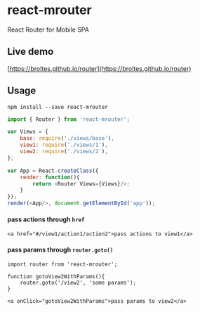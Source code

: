 # react-mrouter
React Router for Mobile SPA

## Live demo
[https://broltes.github.io/router](https://broltes.github.io/router)

## Usage
`npm install --save react-mrouter`

```js
import { Router } from 'react-mrouter';

var Views = {
    base: require('./views/base'),
    view1: require('./views/1'),
    view2: require('./views/2'),
};

var App = React.createClass({
    render: function(){
        return <Router Views={Views}/>;
    }
});
render(<App/>, document.getElementById('app'));
```

#### pass actions through `href`
`<a href="#/view1/action1/action2">pass actions to view1</a>`

#### pass params through `router.goto()`
```
import router from 'react-mrouter';

function gotoView2WithParams(){
    router.goto('/view2', 'some params');
}

<a onClick="gotoView2WithParams">pass params to view2</a>
```
